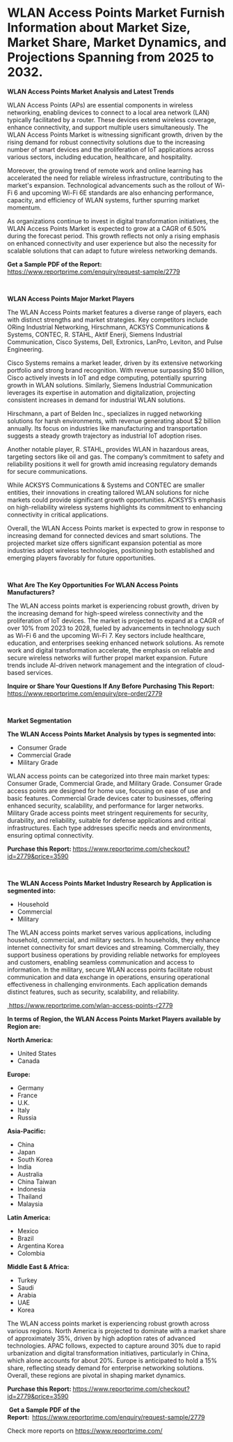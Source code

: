 <p><h1>WLAN Access Points Market Furnish Information about Market Size, Market Share, Market Dynamics, and Projections Spanning from 2025 to 2032.</h1></p><p><strong>WLAN Access Points Market Analysis and Latest Trends</strong></p>
<p><p>WLAN Access Points (APs) are essential components in wireless networking, enabling devices to connect to a local area network (LAN) typically facilitated by a router. These devices extend wireless coverage, enhance connectivity, and support multiple users simultaneously. The WLAN Access Points Market is witnessing significant growth, driven by the rising demand for robust connectivity solutions due to the increasing number of smart devices and the proliferation of IoT applications across various sectors, including education, healthcare, and hospitality.</p><p>Moreover, the growing trend of remote work and online learning has accelerated the need for reliable wireless infrastructure, contributing to the market's expansion. Technological advancements such as the rollout of Wi-Fi 6 and upcoming Wi-Fi 6E standards are also enhancing performance, capacity, and efficiency of WLAN systems, further spurring market momentum.</p><p>As organizations continue to invest in digital transformation initiatives, the WLAN Access Points Market is expected to grow at a CAGR of 6.50% during the forecast period. This growth reflects not only a rising emphasis on enhanced connectivity and user experience but also the necessity for scalable solutions that can adapt to future wireless networking demands.</p></p>
<p><strong>Get a Sample PDF of the Report:&nbsp;</strong> <a href="https://www.reportprime.com/enquiry/request-sample/2779?utm_campaign=1766&utm_medium=2&utm_source=Github&utm_content=ia&utm_term=18032025&utm_id=wlan-access-points">https://www.reportprime.com/enquiry/request-sample/2779</a></p>
<p>&nbsp;</p>
<p><strong>WLAN Access Points Major Market Players</strong></p>
<p><p>The WLAN Access Points market features a diverse range of players, each with distinct strengths and market strategies. Key competitors include ORing Industrial Networking, Hirschmann, ACKSYS Communications & Systems, CONTEC, R. STAHL, Aktif Enerji, Siemens Industrial Communication, Cisco Systems, Dell, Extronics, LanPro, Leviton, and Pulse Engineering.</p><p>Cisco Systems remains a market leader, driven by its extensive networking portfolio and strong brand recognition. With revenue surpassing $50 billion, Cisco actively invests in IoT and edge computing, potentially spurring growth in WLAN solutions. Similarly, Siemens Industrial Communication leverages its expertise in automation and digitalization, projecting consistent increases in demand for industrial WLAN solutions.</p><p>Hirschmann, a part of Belden Inc., specializes in rugged networking solutions for harsh environments, with revenue generating about $2 billion annually. Its focus on industries like manufacturing and transportation suggests a steady growth trajectory as industrial IoT adoption rises.</p><p>Another notable player, R. STAHL, provides WLAN in hazardous areas, targeting sectors like oil and gas. The company’s commitment to safety and reliability positions it well for growth amid increasing regulatory demands for secure communications.</p><p>While ACKSYS Communications & Systems and CONTEC are smaller entities, their innovations in creating tailored WLAN solutions for niche markets could provide significant growth opportunities. ACKSYS’s emphasis on high-reliability wireless systems highlights its commitment to enhancing connectivity in critical applications.</p><p>Overall, the WLAN Access Points market is expected to grow in response to increasing demand for connected devices and smart solutions. The projected market size offers significant expansion potential as more industries adopt wireless technologies, positioning both established and emerging players favorably for future opportunities.</p></p>
<p>&nbsp;</p>
<p><strong>What Are The Key Opportunities For WLAN Access Points Manufacturers?</strong></p>
<p><p>The WLAN access points market is experiencing robust growth, driven by the increasing demand for high-speed wireless connectivity and the proliferation of IoT devices. The market is projected to expand at a CAGR of over 10% from 2023 to 2028, fueled by advancements in technology such as Wi-Fi 6 and the upcoming Wi-Fi 7. Key sectors include healthcare, education, and enterprises seeking enhanced network solutions. As remote work and digital transformation accelerate, the emphasis on reliable and secure wireless networks will further propel market expansion. Future trends include AI-driven network management and the integration of cloud-based services.</p></p>
<p><strong>Inquire or Share Your Questions If Any Before Purchasing This Report:</strong> <a href="https://www.reportprime.com/enquiry/pre-order/2779?utm_campaign=1766&utm_medium=2&utm_source=Github&utm_content=ia&utm_term=18032025&utm_id=wlan-access-points">https://www.reportprime.com/enquiry/pre-order/2779</a></p>
<p>&nbsp;</p>
<p><strong>Market Segmentation</strong></p>
<p><strong>The WLAN Access Points Market Analysis by types is segmented into:</strong></p>
<p><ul><li>Consumer Grade</li><li>Commercial Grade</li><li>Military Grade</li></ul></p>
<p><p>WLAN access points can be categorized into three main market types: Consumer Grade, Commercial Grade, and Military Grade. Consumer Grade access points are designed for home use, focusing on ease of use and basic features. Commercial Grade devices cater to businesses, offering enhanced security, scalability, and performance for larger networks. Military Grade access points meet stringent requirements for security, durability, and reliability, suitable for defense applications and critical infrastructures. Each type addresses specific needs and environments, ensuring optimal connectivity.</p></p>
<p><strong>Purchase this Report:&nbsp;</strong><a href="https://www.reportprime.com/checkout?id=2779&price=3590&utm_campaign=1766&utm_medium=2&utm_source=Github&utm_content=ia&utm_term=18032025&utm_id=wlan-access-points">https://www.reportprime.com/checkout?id=2779&price=3590</a></p>
<p>&nbsp;</p>
<p><strong>The WLAN Access Points Market Industry Research by Application is segmented into:</strong></p>
<p><ul><li>Household</li><li>Commercial</li><li>Military</li></ul></p>
<p><p>The WLAN access points market serves various applications, including household, commercial, and military sectors. In households, they enhance internet connectivity for smart devices and streaming. Commercially, they support business operations by providing reliable networks for employees and customers, enabling seamless communication and access to information. In the military, secure WLAN access points facilitate robust communication and data exchange in operations, ensuring operational effectiveness in challenging environments. Each application demands distinct features, such as security, scalability, and reliability.</p></p>
<p><a href="https://www.reportprime.com/wlan-access-points-r2779?utm_campaign=1766&utm_medium=2&utm_source=Github&utm_content=ia&utm_term=18032025&utm_id=wlan-access-points">&nbsp;https://www.reportprime.com/wlan-access-points-r2779</a></p>
<p><strong>In terms of Region, the WLAN Access Points Market Players available by Region are:</strong></p>
<p>
    <p> <strong> North America: </strong>
        <ul>
            <li>United States</li>
            <li>Canada</li>
        </ul>
        </p> 
    <p> <strong> Europe: </strong>
        <ul>
            <li>Germany</li>
            <li>France</li>
            <li>U.K.</li>
            <li>Italy</li>
            <li>Russia</li>
        </ul>
        </p> 
    <p> <strong> Asia-Pacific: </strong>
        <ul>
            <li>China</li>
            <li>Japan</li>
            <li>South Korea</li>
            <li>India</li>
            <li>Australia</li>
            <li>China Taiwan</li>
            <li>Indonesia</li>
            <li>Thailand</li>
            <li>Malaysia</li>
        </ul>
        </p> 
    <p> <strong> Latin America: </strong>
        <ul>
            <li>Mexico</li>
            <li>Brazil</li>
            <li>Argentina Korea</li>
            <li>Colombia</li>
        </ul>
        </p> 
    <p> <strong> Middle East & Africa: </strong>
        <ul>
            <li>Turkey</li>
            <li>Saudi</li>
            <li>Arabia</li>
            <li>UAE</li>
            <li>Korea</li>
        </ul>
    </p>
    </p>
<p><p>The WLAN access points market is experiencing robust growth across various regions. North America is projected to dominate with a market share of approximately 35%, driven by high adoption rates of advanced technologies. APAC follows, expected to capture around 30% due to rapid urbanization and digital transformation initiatives, particularly in China, which alone accounts for about 20%. Europe is anticipated to hold a 15% share, reflecting steady demand for enterprise networking solutions. Overall, these regions are pivotal in shaping market dynamics.</p></p>
<p><strong>Purchase this Report: </strong><a href="https://www.reportprime.com/checkout?id=2779&price=3590&utm_campaign=1766&utm_medium=2&utm_source=Github&utm_content=ia&utm_term=18032025&utm_id=wlan-access-points">https://www.reportprime.com/checkout?id=2779&price=3590</a></p>
<p>&nbsp;<strong>Get a Sample PDF of the Report:&nbsp;&nbsp;</strong><a href="https://www.reportprime.com/enquiry/request-sample/2779?utm_campaign=1766&utm_medium=2&utm_source=Github&utm_content=ia&utm_term=18032025&utm_id=wlan-access-points">https://www.reportprime.com/enquiry/request-sample/2779</a></p>
<p><strong></strong></p>
<p>Check more reports on <a href="https://www.reportprime.com/?utm_campaign=1766&utm_medium=2&utm_source=Github&utm_content=ia&utm_term=18032025&utm_id=wlan-access-points">https://www.reportprime.com/</a></p>